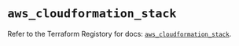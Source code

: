 # `aws_cloudformation_stack`

Refer to the Terraform Registory for docs: [`aws_cloudformation_stack`](https://registry.terraform.io/providers/hashicorp/aws/5.20.1/docs/resources/cloudformation_stack).
